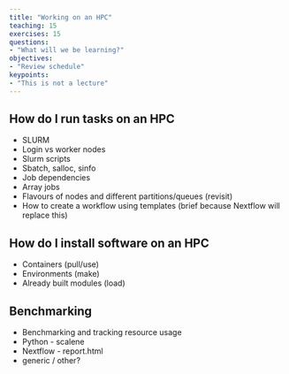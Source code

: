 ```yaml
---
title: "Working on an HPC"
teaching: 15
exercises: 15
questions:
- "What will we be learning?"
objectives:
- "Review schedule"
keypoints:
- "This is not a lecture"
---
```


## How do I run tasks on an HPC
- SLURM
- Login vs worker nodes
- Slurm scripts
- Sbatch, salloc, sinfo
- Job dependencies
- Array jobs
- Flavours of nodes and different partitions/queues (revisit)
- How to create a workflow using templates (brief because Nextflow will replace this)

## How do I install software on an HPC
- Containers (pull/use)
- Environments (make)
- Already built modules (load)

## Benchmarking
- Benchmarking and tracking resource usage
- Python - scalene
- Nextflow - report.html
- generic / other?
